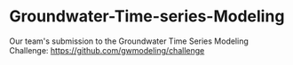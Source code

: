 # Groundwater-Time-series-Modeling
Our team's submission to the Groundwater Time Series Modeling Challenge: https://github.com/gwmodeling/challenge
